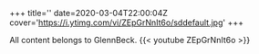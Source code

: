 +++
title=''
date=2020-03-04T22:00:04Z
cover='https://i.ytimg.com/vi/ZEpGrNnIt6o/sddefault.jpg'
+++

All content belongs to GlennBeck.
{{< youtube ZEpGrNnIt6o >}}
